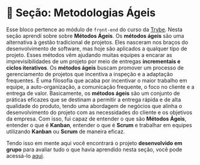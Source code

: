 # :paperclip: Seção: Metodologias Ágeis

Esse bloco pertence ao módulo de `front-end` do curso da [Trybe](https://www.betrybe.com/). Nesta seção aprendi sobre sobre **Métodos Ágeis**. Os **métodos ágeis** são uma alternativa à gestão tradicional de projetos. Eles nasceram nos braços do desenvolvimento de software, mas hoje são aplicados a qualquer tipo de projeto. Esses métodos vêm ajudando muitas equipes a encarar as imprevisibilidades de um projeto por meio de entregas **incrementais e ciclos iterativos**. Os **métodos ágeis** buscam promover um processo de gerenciamento de projetos que incentiva a inspeção e a adaptação frequentes. É uma filosofia que acaba por incentivar o maior trabalho em equipe, a auto-organização, a comunicação frequente, o foco no cliente e a entrega de valor. Basicamente, os **métodos ágeis** são um conjunto de práticas eficazes que se destinam a permitir a entrega rápida e de alta qualidade do produto, tendo uma abordagem de negócios que alinha o desenvolvimento do projeto com as necessidades do cliente e os objetivos da empresa. Com isso, fui capaz de entender o que são **Métodos Ágeis**, entender o que é **Kanban**, entender o que é **Scrum** e trabalhar em equipes utilizando **Kanban** ou **Scrum** de maneira eficaz.

Tendo isso em mente aqui você encontrará o projeto **desenvolvido em grupo** para avaliar tudo o que havia aprendido nesta seção, você pode acessá-lo [aqui](https://github.com/pedrohxiv/frontend-online-store).
